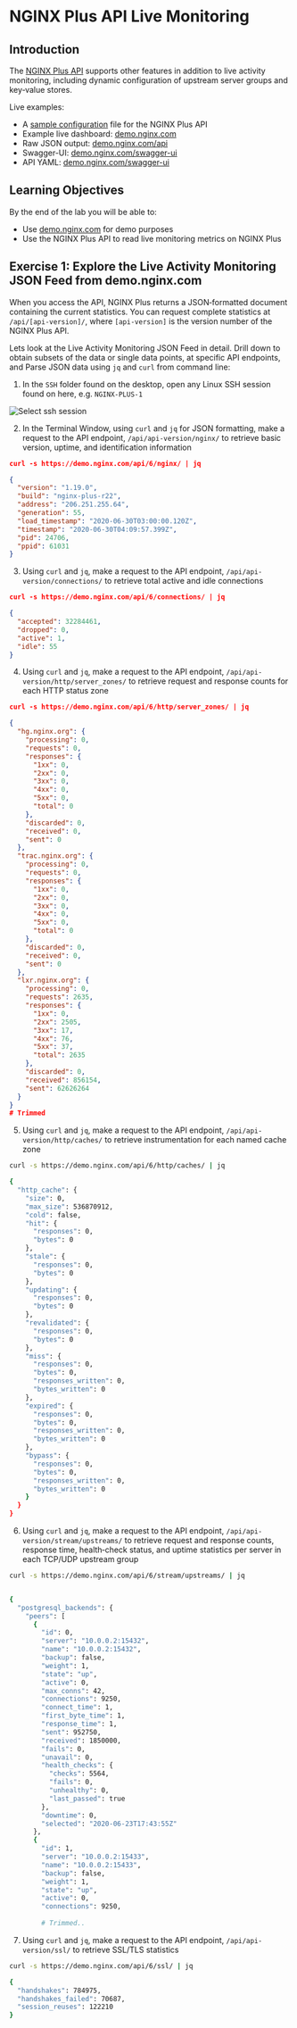 # NGINX Plus API Live Monitoring

## Introduction

The [NGINX Plus API](https://www.nginx.com/products/nginx/live-activity-monitoring/) supports other features in addition 
to live activity monitoring, including dynamic configuration of upstream server groups and key‑value stores. 

Live examples:​
 * A [sample configuration](https://gist.github.com/nginx-gists/a51341a11ff1cf4e94ac359b67f1c4ae) file for the NGINX Plus API
 * Example live dashboard: [demo.nginx.com](https://demo.nginx.com)
 * Raw JSON output: [demo.nginx.com/api​](https://demo.nginx.com/api)
 * Swagger-UI: [demo.nginx.com/swagger-ui](https://demo.nginx.com/swagger-ui/)
 * API YAML: [demo.nginx.com/swagger-ui](https://demo.nginx.com/swagger-ui/nginx_api.yaml)

## Learning Objectives 

By the end of the lab you will be able to: 

 * Use [demo.nginx.com](https://demo.nginx.com) for demo purposes
 * Use the NGINX Plus API to read live monitoring metrics on NGINX Plus

## Exercise 1: Explore the Live Activity Monitoring JSON Feed​ from demo.nginx.com

When you access the API, NGINX Plus returns a JSON‑formatted document containing the current statistics. You can request 
complete statistics at `/api/[api-version]/`, where `[api-version]` is the version number of the NGINX Plus API. 

Lets look at the Live Activity Monitoring JSON Feed​ in detail. Drill down to obtain subsets of the data or single data 
points, at specific API endpoints, and Parse JSON data using `jq` and `curl` from command line:


1. In the `SSH` folder found on the desktop, open any Linux SSH session found on here, e.g. `NGINX-PLUS-1`

![Select ssh session](media/2020-06-29_22-06.png)


2. In the Terminal Window, using `curl` and `jq` for JSON formatting, make a request to the API endpoint, `/api/api-version/nginx/`
   to retrieve basic version, uptime, and identification information​

```json
curl -s https://demo.nginx.com/api/6/nginx/ | jq

{
  "version": "1.19.0",
  "build": "nginx-plus-r22",
  "address": "206.251.255.64",
  "generation": 55,
  "load_timestamp": "2020-06-30T03:00:00.120Z",
  "timestamp": "2020-06-30T04:09:57.399Z",
  "pid": 24706,
  "ppid": 61031
}

```

3. Using `curl` and `jq`, make a request to the API endpoint, `/api/api-version/connections/` to retrieve total active 
   and idle connections​

```json
curl -s https://demo.nginx.com/api/6/connections/ | jq

{
  "accepted": 32284461,
  "dropped": 0,
  "active": 1,
  "idle": 55
}
```

4. Using `curl` and `jq`, make a request to the API endpoint, `/api/api-version/http/server_zones/` to retrieve request 
   and response counts for each HTTP status zone​

```json
curl -s https://demo.nginx.com/api/6/http/server_zones/ | jq

{
  "hg.nginx.org": {
    "processing": 0,
    "requests": 0,
    "responses": {
      "1xx": 0,
      "2xx": 0,
      "3xx": 0,
      "4xx": 0,
      "5xx": 0,
      "total": 0
    },
    "discarded": 0,
    "received": 0,
    "sent": 0
  },
  "trac.nginx.org": {
    "processing": 0,
    "requests": 0,
    "responses": {
      "1xx": 0,
      "2xx": 0,
      "3xx": 0,
      "4xx": 0,
      "5xx": 0,
      "total": 0
    },
    "discarded": 0,
    "received": 0,
    "sent": 0
  },
  "lxr.nginx.org": {
    "processing": 0,
    "requests": 2635,
    "responses": {
      "1xx": 0,
      "2xx": 2505,
      "3xx": 17,
      "4xx": 76,
      "5xx": 37,
      "total": 2635
    },
    "discarded": 0,
    "received": 856154,
    "sent": 62626264
  }
}
# Trimmed
```

5. Using `curl` and `jq`, make a request to the API endpoint, `/api/api-version/http/caches/` to retrieve instrumentation
  for each named cache zone

```bash
curl -s https://demo.nginx.com/api/6/http/caches/ | jq

{
  "http_cache": {
    "size": 0,
    "max_size": 536870912,
    "cold": false,
    "hit": {
      "responses": 0,
      "bytes": 0
    },
    "stale": {
      "responses": 0,
      "bytes": 0
    },
    "updating": {
      "responses": 0,
      "bytes": 0
    },
    "revalidated": {
      "responses": 0,
      "bytes": 0
    },
    "miss": {
      "responses": 0,
      "bytes": 0,
      "responses_written": 0,
      "bytes_written": 0
    },
    "expired": {
      "responses": 0,
      "bytes": 0,
      "responses_written": 0,
      "bytes_written": 0
    },
    "bypass": {
      "responses": 0,
      "bytes": 0,
      "responses_written": 0,
      "bytes_written": 0
    }
  }
}

```

6. Using `curl` and `jq`, make a request to the API endpoint, `/api/api-version/stream/upstreams/` to retrieve request 
   and response counts, response time, health‑check status, and uptime statistics per server in each TCP/UDP upstream group

```bash
curl -s https://demo.nginx.com/api/6/stream/upstreams/ | jq


{                                                                                                                                                           
  "postgresql_backends": {                                                                                                                                  
    "peers": [                                                                                                                                              
      {                                                                                                                                                     
        "id": 0,                                                                                                                                            
        "server": "10.0.0.2:15432",                                                                                                                         
        "name": "10.0.0.2:15432",                                                                                                                           
        "backup": false,                                                                                                                                    
        "weight": 1,                                                                                                                                        
        "state": "up",                                                                                                                                      
        "active": 0,                                                                                                                                        
        "max_conns": 42,                                                                                                                                    
        "connections": 9250,                                                                                                                                
        "connect_time": 1,                                                                                                                                  
        "first_byte_time": 1,                                                                                                                               
        "response_time": 1,                                                                                                                                 
        "sent": 952750,                                                                                                                                     
        "received": 1850000,                                                                                                                                
        "fails": 0,                                                                                                                                         
        "unavail": 0,                                                                                                                                       
        "health_checks": {                                                                                                                                  
          "checks": 5564,                                                                                                                                   
          "fails": 0,                                                                                                                                       
          "unhealthy": 0,                                                                                                                                   
          "last_passed": true                                                                                                                               
        },                                                                                                                                                  
        "downtime": 0,                                                                                                                                      
        "selected": "2020-06-23T17:43:55Z"                                                                                                                  
      },                                                                                                                                                    
      {                                                                                                                                                     
        "id": 1,                                                                                                                                            
        "server": "10.0.0.2:15433",                                                                                                                         
        "name": "10.0.0.2:15433",                                                                                                                           
        "backup": false,                                                                                                                                    
        "weight": 1,                                                                                                                                        
        "state": "up",                                                                                                                                      
        "active": 0,                                                                                                                                        
        "connections": 9250,       
        
        # Trimmed..

```

7. Using `curl` and `jq`, make a request to the API endpoint, `/api/api-version/ssl/` to retrieve SSL/TLS statistics

```bash
curl -s https://demo.nginx.com/api/6/ssl/ | jq

{
  "handshakes": 784975,
  "handshakes_failed": 70687,
  "session_reuses": 122210
}
```